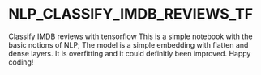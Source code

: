 # NLP_CLASSIFY_IMDB_REVIEWS_TF
Classify IMDB reviews with tensorflow
This is a simple notebook with the basic notions of NLP;
The model is a simple embedding with flatten and dense layers. It is overfitting and it could definitly been improved.
Happy coding!
